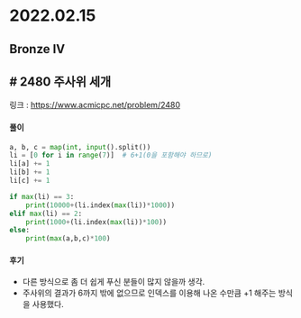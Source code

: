 # 2022.02.15

## Bronze IV

## # 2480 주사위 세개

링크 : https://www.acmicpc.net/problem/2480

#### 풀이

```python
a, b, c = map(int, input().split())
li = [0 for i in range(7)]  # 6+1(0을 포함해야 하므로)
li[a] += 1
li[b] += 1
li[c] += 1

if max(li) == 3:
    print(10000+(li.index(max(li))*1000))
elif max(li) == 2:
    print(1000+(li.index(max(li))*100))
else:
    print(max(a,b,c)*100)
```



#### 후기

* 다른 방식으로 좀 더 쉽게 푸신 분들이 많지 않을까 생각.
* 주사위의 결과가 6까지 밖에 없으므로 인덱스를 이용해 나온 수만큼 +1 해주는 방식을 사용했다.















